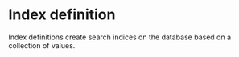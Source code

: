 # Index definition

Index definitions create search indices on the database based on a collection of values.